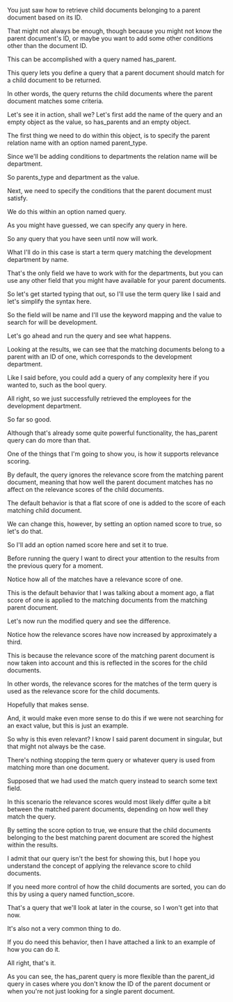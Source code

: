 You just saw how to retrieve child documents belonging to a parent document based on its ID.

That might not always be enough, though because you might not know the parent document's ID, or maybe you want to add some other conditions other than the document ID.

This can be accomplished with a query named has_parent.

This query lets you define a query that a parent document should match for a child document to be returned.

In other words, the query returns the child documents where the parent document matches some criteria.

Let's see it in action, shall we? Let's first add the name of the query and an empty object as the value, so has_parents and an empty object.

The first thing we need to do within this object, is to specify the parent relation name with an option named parent_type.

Since we'll be adding conditions to departments the relation name will be department.

So parents_type and department as the value.

Next, we need to specify the conditions that the parent document must satisfy.

We do this within an option named query.

As you might have guessed, we can specify any query in here.

So any query that you have seen until now will work.

What I'll do in this case is start a term query matching the development department by name.

That's the only field we have to work with for the departments, but you can use any other field that you might have available for your parent documents.

So let's get started typing that out, so I'll use the term query like I said and let's simplify the syntax here.

So the field will be name and I'll use the keyword mapping and the value to search for will be development.

Let's go ahead and run the query and see what happens.

Looking at the results, we can see that the matching documents belong to a parent with an ID of one, which corresponds to the development department.

Like I said before, you could add a query of any complexity here if you wanted to, such as the bool query.

All right, so we just successfully retrieved the employees for the development department.

So far so good.

Although that's already some quite powerful functionality, the has_parent query can do more than that.

One of the things that I'm going to show you, is how it supports relevance scoring.

By default, the query ignores the relevance score from the matching parent document, meaning that how well the parent document matches has no affect on the relevance scores of the child documents.

The default behavior is that a flat score of one is added to the score of each matching child document.

We can change this, however, by setting an option named score to true, so let's do that.

So I'll add an option named score here and set it to true.

Before running the query I want to direct your attention to the results from the previous query for a moment.

Notice how all of the matches have a relevance score of one.

This is the default behavior that I was talking about a moment ago, a flat score of one is applied to the matching documents from the matching parent document.

Let's now run the modified query and see the difference.

Notice how the relevance scores have now increased by approximately a third.

This is because the relevance score of the matching parent document is now taken into account and this is reflected in the scores for the child documents.

In other words, the relevance scores for the matches of the term query is used as the relevance score for the child documents.

Hopefully that makes sense.

And, it would make even more sense to do this if we were not searching for an exact value, but this is just an example.

So why is this even relevant? I know I said parent document in singular, but that might not always be the case.

There's nothing stopping the term query or whatever query is used from matching more than one document.

Supposed that we had used the match query instead to search some text field.

In this scenario the relevance scores would most likely differ quite a bit between the matched parent documents, depending on how well they match the query.

By setting the score option to true, we ensure that the child documents belonging to the best matching parent document are scored the highest within the results.

I admit that our query isn't the best for showing this, but I hope you understand the concept of applying the relevance score to child documents.

If you need more control of how the child documents are sorted, you can do this by using a query named function_score.

That's a query that we'll look at later in the course, so I won't get into that now.

It's also not a very common thing to do.

If you do need this behavior, then I have attached a link to an example of how you can do it.

All right, that's it.

As you can see, the has_parent query is more flexible than the parent_id query in cases where you don't know the ID of the parent document or when you're not just looking for a single parent document.

